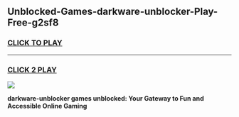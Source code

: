 
## Unblocked-Games-darkware-unblocker-Play-Free-g2sf8
<h3>
<a href="https://premium76.site?title=darkware-unblocker&ref=18A1">CLICK TO PLAY</a></h3>
<hr>

<h3>
<a href="https://premium76.site?title=darkware-unblocker&ref=18A1">CLICK 2 PLAY</a>
  
</h3>

<a href="https://premium76.site?title=darkware-unblocker&ref=18A1"><img src="https://clearcache.store/games.png"></a>


**darkware-unblocker games unblocked: Your Gateway to Fun and Accessible Online Gaming**
